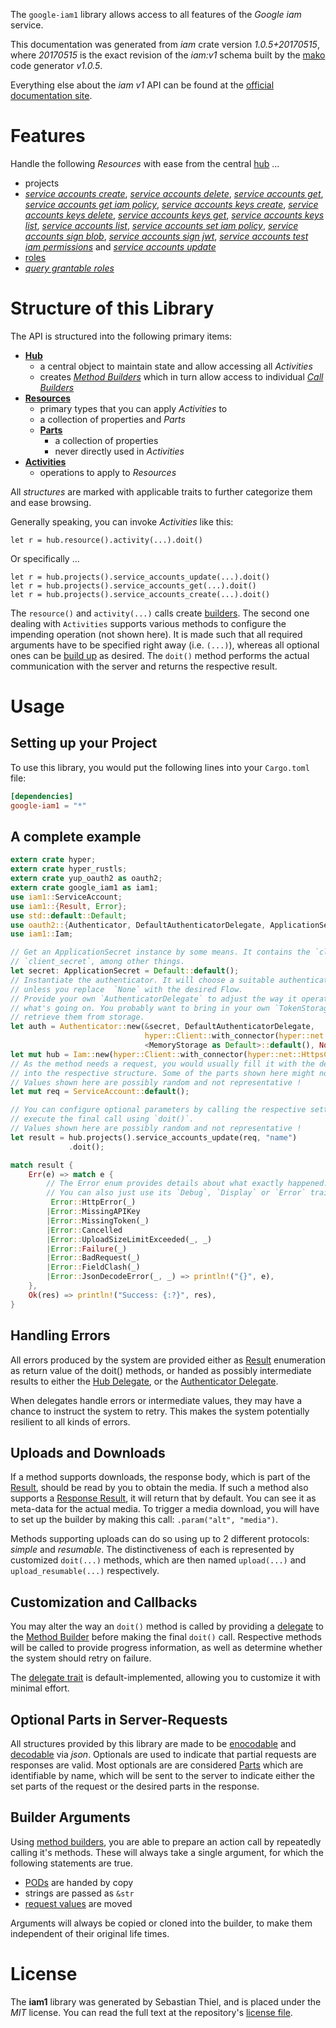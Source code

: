 <!---
DO NOT EDIT !
This file was generated automatically from 'src/mako/api/README.md.mako'
DO NOT EDIT !
-->
The `google-iam1` library allows access to all features of the *Google iam* service.

This documentation was generated from *iam* crate version *1.0.5+20170515*, where *20170515* is the exact revision of the *iam:v1* schema built by the [mako](http://www.makotemplates.org/) code generator *v1.0.5*.

Everything else about the *iam* *v1* API can be found at the
[official documentation site](https://cloud.google.com/iam/).
# Features

Handle the following *Resources* with ease from the central [hub](https://docs.rs/google-iam1/1.0.5+20170515/google_iam1/struct.Iam.html) ... 

* projects
 * [*service accounts create*](https://docs.rs/google-iam1/1.0.5+20170515/google_iam1/struct.ProjectServiceAccountCreateCall.html), [*service accounts delete*](https://docs.rs/google-iam1/1.0.5+20170515/google_iam1/struct.ProjectServiceAccountDeleteCall.html), [*service accounts get*](https://docs.rs/google-iam1/1.0.5+20170515/google_iam1/struct.ProjectServiceAccountGetCall.html), [*service accounts get iam policy*](https://docs.rs/google-iam1/1.0.5+20170515/google_iam1/struct.ProjectServiceAccountGetIamPolicyCall.html), [*service accounts keys create*](https://docs.rs/google-iam1/1.0.5+20170515/google_iam1/struct.ProjectServiceAccountKeyCreateCall.html), [*service accounts keys delete*](https://docs.rs/google-iam1/1.0.5+20170515/google_iam1/struct.ProjectServiceAccountKeyDeleteCall.html), [*service accounts keys get*](https://docs.rs/google-iam1/1.0.5+20170515/google_iam1/struct.ProjectServiceAccountKeyGetCall.html), [*service accounts keys list*](https://docs.rs/google-iam1/1.0.5+20170515/google_iam1/struct.ProjectServiceAccountKeyListCall.html), [*service accounts list*](https://docs.rs/google-iam1/1.0.5+20170515/google_iam1/struct.ProjectServiceAccountListCall.html), [*service accounts set iam policy*](https://docs.rs/google-iam1/1.0.5+20170515/google_iam1/struct.ProjectServiceAccountSetIamPolicyCall.html), [*service accounts sign blob*](https://docs.rs/google-iam1/1.0.5+20170515/google_iam1/struct.ProjectServiceAccountSignBlobCall.html), [*service accounts sign jwt*](https://docs.rs/google-iam1/1.0.5+20170515/google_iam1/struct.ProjectServiceAccountSignJwtCall.html), [*service accounts test iam permissions*](https://docs.rs/google-iam1/1.0.5+20170515/google_iam1/struct.ProjectServiceAccountTestIamPermissionCall.html) and [*service accounts update*](https://docs.rs/google-iam1/1.0.5+20170515/google_iam1/struct.ProjectServiceAccountUpdateCall.html)
* [roles](https://docs.rs/google-iam1/1.0.5+20170515/google_iam1/struct.Role.html)
 * [*query grantable roles*](https://docs.rs/google-iam1/1.0.5+20170515/google_iam1/struct.RoleQueryGrantableRoleCall.html)




# Structure of this Library

The API is structured into the following primary items:

* **[Hub](https://docs.rs/google-iam1/1.0.5+20170515/google_iam1/struct.Iam.html)**
    * a central object to maintain state and allow accessing all *Activities*
    * creates [*Method Builders*](https://docs.rs/google-iam1/1.0.5+20170515/google_iam1/trait.MethodsBuilder.html) which in turn
      allow access to individual [*Call Builders*](https://docs.rs/google-iam1/1.0.5+20170515/google_iam1/trait.CallBuilder.html)
* **[Resources](https://docs.rs/google-iam1/1.0.5+20170515/google_iam1/trait.Resource.html)**
    * primary types that you can apply *Activities* to
    * a collection of properties and *Parts*
    * **[Parts](https://docs.rs/google-iam1/1.0.5+20170515/google_iam1/trait.Part.html)**
        * a collection of properties
        * never directly used in *Activities*
* **[Activities](https://docs.rs/google-iam1/1.0.5+20170515/google_iam1/trait.CallBuilder.html)**
    * operations to apply to *Resources*

All *structures* are marked with applicable traits to further categorize them and ease browsing.

Generally speaking, you can invoke *Activities* like this:

```Rust,ignore
let r = hub.resource().activity(...).doit()
```

Or specifically ...

```ignore
let r = hub.projects().service_accounts_update(...).doit()
let r = hub.projects().service_accounts_get(...).doit()
let r = hub.projects().service_accounts_create(...).doit()
```

The `resource()` and `activity(...)` calls create [builders][builder-pattern]. The second one dealing with `Activities` 
supports various methods to configure the impending operation (not shown here). It is made such that all required arguments have to be 
specified right away (i.e. `(...)`), whereas all optional ones can be [build up][builder-pattern] as desired.
The `doit()` method performs the actual communication with the server and returns the respective result.

# Usage

## Setting up your Project

To use this library, you would put the following lines into your `Cargo.toml` file:

```toml
[dependencies]
google-iam1 = "*"
```

## A complete example

```Rust
extern crate hyper;
extern crate hyper_rustls;
extern crate yup_oauth2 as oauth2;
extern crate google_iam1 as iam1;
use iam1::ServiceAccount;
use iam1::{Result, Error};
use std::default::Default;
use oauth2::{Authenticator, DefaultAuthenticatorDelegate, ApplicationSecret, MemoryStorage};
use iam1::Iam;

// Get an ApplicationSecret instance by some means. It contains the `client_id` and 
// `client_secret`, among other things.
let secret: ApplicationSecret = Default::default();
// Instantiate the authenticator. It will choose a suitable authentication flow for you, 
// unless you replace  `None` with the desired Flow.
// Provide your own `AuthenticatorDelegate` to adjust the way it operates and get feedback about 
// what's going on. You probably want to bring in your own `TokenStorage` to persist tokens and
// retrieve them from storage.
let auth = Authenticator::new(&secret, DefaultAuthenticatorDelegate,
                              hyper::Client::with_connector(hyper::net::HttpsConnector::new(hyper_rustls::TlsClient::new())),
                              <MemoryStorage as Default>::default(), None);
let mut hub = Iam::new(hyper::Client::with_connector(hyper::net::HttpsConnector::new(hyper_rustls::TlsClient::new())), auth);
// As the method needs a request, you would usually fill it with the desired information
// into the respective structure. Some of the parts shown here might not be applicable !
// Values shown here are possibly random and not representative !
let mut req = ServiceAccount::default();

// You can configure optional parameters by calling the respective setters at will, and
// execute the final call using `doit()`.
// Values shown here are possibly random and not representative !
let result = hub.projects().service_accounts_update(req, "name")
             .doit();

match result {
    Err(e) => match e {
        // The Error enum provides details about what exactly happened.
        // You can also just use its `Debug`, `Display` or `Error` traits
         Error::HttpError(_)
        |Error::MissingAPIKey
        |Error::MissingToken(_)
        |Error::Cancelled
        |Error::UploadSizeLimitExceeded(_, _)
        |Error::Failure(_)
        |Error::BadRequest(_)
        |Error::FieldClash(_)
        |Error::JsonDecodeError(_, _) => println!("{}", e),
    },
    Ok(res) => println!("Success: {:?}", res),
}

```
## Handling Errors

All errors produced by the system are provided either as [Result](https://docs.rs/google-iam1/1.0.5+20170515/google_iam1/enum.Result.html) enumeration as return value of 
the doit() methods, or handed as possibly intermediate results to either the 
[Hub Delegate](https://docs.rs/google-iam1/1.0.5+20170515/google_iam1/trait.Delegate.html), or the [Authenticator Delegate](https://docs.rs/yup-oauth2/*/yup_oauth2/trait.AuthenticatorDelegate.html).

When delegates handle errors or intermediate values, they may have a chance to instruct the system to retry. This 
makes the system potentially resilient to all kinds of errors.

## Uploads and Downloads
If a method supports downloads, the response body, which is part of the [Result](https://docs.rs/google-iam1/1.0.5+20170515/google_iam1/enum.Result.html), should be
read by you to obtain the media.
If such a method also supports a [Response Result](https://docs.rs/google-iam1/1.0.5+20170515/google_iam1/trait.ResponseResult.html), it will return that by default.
You can see it as meta-data for the actual media. To trigger a media download, you will have to set up the builder by making
this call: `.param("alt", "media")`.

Methods supporting uploads can do so using up to 2 different protocols: 
*simple* and *resumable*. The distinctiveness of each is represented by customized 
`doit(...)` methods, which are then named `upload(...)` and `upload_resumable(...)` respectively.

## Customization and Callbacks

You may alter the way an `doit()` method is called by providing a [delegate](https://docs.rs/google-iam1/1.0.5+20170515/google_iam1/trait.Delegate.html) to the 
[Method Builder](https://docs.rs/google-iam1/1.0.5+20170515/google_iam1/trait.CallBuilder.html) before making the final `doit()` call. 
Respective methods will be called to provide progress information, as well as determine whether the system should 
retry on failure.

The [delegate trait](https://docs.rs/google-iam1/1.0.5+20170515/google_iam1/trait.Delegate.html) is default-implemented, allowing you to customize it with minimal effort.

## Optional Parts in Server-Requests

All structures provided by this library are made to be [enocodable](https://docs.rs/google-iam1/1.0.5+20170515/google_iam1/trait.RequestValue.html) and 
[decodable](https://docs.rs/google-iam1/1.0.5+20170515/google_iam1/trait.ResponseResult.html) via *json*. Optionals are used to indicate that partial requests are responses 
are valid.
Most optionals are are considered [Parts](https://docs.rs/google-iam1/1.0.5+20170515/google_iam1/trait.Part.html) which are identifiable by name, which will be sent to 
the server to indicate either the set parts of the request or the desired parts in the response.

## Builder Arguments

Using [method builders](https://docs.rs/google-iam1/1.0.5+20170515/google_iam1/trait.CallBuilder.html), you are able to prepare an action call by repeatedly calling it's methods.
These will always take a single argument, for which the following statements are true.

* [PODs][wiki-pod] are handed by copy
* strings are passed as `&str`
* [request values](https://docs.rs/google-iam1/1.0.5+20170515/google_iam1/trait.RequestValue.html) are moved

Arguments will always be copied or cloned into the builder, to make them independent of their original life times.

[wiki-pod]: http://en.wikipedia.org/wiki/Plain_old_data_structure
[builder-pattern]: http://en.wikipedia.org/wiki/Builder_pattern
[google-go-api]: https://github.com/google/google-api-go-client

# License
The **iam1** library was generated by Sebastian Thiel, and is placed 
under the *MIT* license.
You can read the full text at the repository's [license file][repo-license].

[repo-license]: https://github.com/Byron/google-apis-rsblob/master/LICENSE.md
